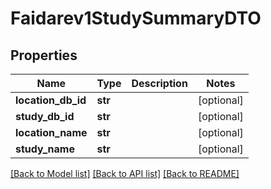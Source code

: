 # Faidarev1StudySummaryDTO

## Properties
Name | Type | Description | Notes
------------ | ------------- | ------------- | -------------
**location_db_id** | **str** |  | [optional] 
**study_db_id** | **str** |  | [optional] 
**location_name** | **str** |  | [optional] 
**study_name** | **str** |  | [optional] 

[[Back to Model list]](../README.md#documentation-for-models) [[Back to API list]](../README.md#documentation-for-api-endpoints) [[Back to README]](../README.md)

